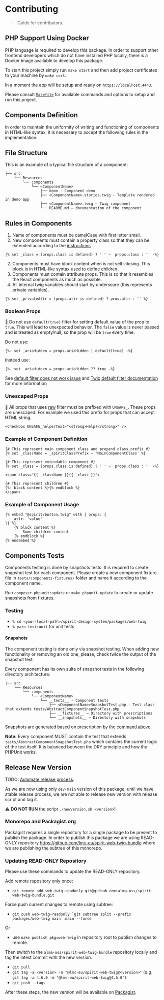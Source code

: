 # Contributing

> Guide for contributors.

## PHP Support Using Docker

PHP language is required to develop this package. In order to support other frontend developers which do not have installed PHP locally, there is a Docker image available to develop this package.

To start this project simply run `make start` and then add project certificates to your machine by `make cert`.

In a moment the app will be setup and ready on `https://localhost:4443`.

Please consult [`Makefile`][makefile] for available commands and options to setup and run this project.

## Components Definition

In order to maintain the uniformity of writing and functioning of components in HTML-like syntax, it is necessary to accept the following rules in the implementation.

## File Structure

This is an example of a typical file structure of a component:

```text
├── src
    └── Resources
        └── components
            └── <ComponentName>
                ├── demo - Component demo
                ├── <ComponentName>.stories.twig - Template rendered in demo app
                ├── <ComponentName>.twig — Twig component
                └── README.md — documentation of the component
```

## Rules in Components

1. Name of components must be camelCase with first letter small.
2. New components must contain a property class so that they can be extended according to the [instructions](https://github.com/lmc-eu/spirit-design-system/blob/main/packages/web-twig/docs/extend-components.md)

```twig
{% set _class = (props.class is defined) ? ' ' ~  props.class : '' -%}
```

2. Components must have block content when is not self-closing. This block is in HTML-like syntax used to define children.
3. Components must contain attribute props. This is so that it resembles the React components as much as possible.
4. All internal twig variables should start by underscore (this represents private variables).

```twig
{% set _privateAttr = (props.attr is defined) ? pros.attr : '' %}
```

### Boolean Props

🚨 Do not use `default(true)` filter for setting default value of the prop to `true`.
This will lead to unexpected behavior.
The `false` value is never passed and is treated as empty/null, so the prop will be `true` every time.

Do not use:

```twig
{%- set _ariaHidden = props.ariaHidden | default(true) -%}
```

Instead use:

```twig
{%- set _ariaHidden = props.ariaHidden ?? true -%}
```

See [default filter does not work issue][default-filter-issue] and [Twig default filter documentation][default-filter-documentation] for more information

### Unescaped Props

🚨 All props that uses [raw][raw] filter must be prefixed with `UNSAFE_`.
These props are unescaped.
For example we used this prefix for props that can accept HTML string.

```twig
<Checkbox UNSAFE_helperText="<strong>Help!</strong>" />
```

### Example of Component Definition

```twig
{# This represent main component class and prepend class prefix #}
{% set _className = _spiritClassPrefix ~ 'MainComponentClass' %}

{# This represent extendable component #}
{% set _class = (props.class is defined) ? ' ' ~  props.class : '' -%}

<span class="{{ _className }}{{ _class }}">

{# This represent children #}
{%- block content %}{% endblock %}
</span>
```

### Example of Component Usage

```twig
{% embed "@spirit/button.twig" with { props: {
    attr: 'value'
}} %}
    {% block content %}
        Some children content
    {% endblock %}
{% endembed %}
```

## Components Tests

Components testing is done by snapshots tests. It is required to create snapshot test for each component. Please create a new component fixture file in `tests/components-fixtures/` folder and name it according to the component name.

Run `composer phpunit:update` or `make phpunit-update` to create or update snapshots from fixtures.

### Testing

- `% cd <your-local-path>/spirit-design-system/packages/web-twig`
- `% yarn test:unit` for unit tests

#### Snapshots

The component testing is done only via snapshot testing.
When adding new functionality or removing an old one, please, check twice the output of the snapshot test.

Every component has its own suite of snapshot tests in the following directory architecture:

```text
├── src
    └── Resources
        └── components
            └── <ComponentName>
                └── __tests__ - Component tests
                    ├── <ComponentName>SnapshotTest.php - Test class that extends tests/AbstractComponentSnapshotTest.php
                    ├── __fixtures__ — Directory with prescriptions
                    └── __snapshots__ — Directory with snapshots
```

Snapshots are generated based on prescription by the [command above](#components-tests).

**Note:** Every component MUST contain the test that extends `tests/AbstractComponentSnapshotTest.php` which contains the current logic of the test itself.
It is balanced between the DRY principle and how the PHPUnit works.

## Release New Version

TODO: [Automate release process][automate-release-process].

As we are now using only `dev-main` version of this package, until we have stable release process, we are not able to release new version with release script and tag it.

⚠️ **DO NOT RUN** the script `./newVersion.sh <version>`!

### Monorepo and Packagist.org

Packagist requires a single repository for a single package to be present to publish the package. In order to publish this package we are using READ-ONLY repository https://github.com/lmc-eu/spirit-web-twig-bundle where we are publishing the subtree of this monorepo.

### Updating READ-ONLY Repository

Please use these commands to update the READ-ONLY repository.

Add remote repository only once:

- `git remote add web-twig-readonly git@github.com:alma-oss/spirit-web-twig-bundle.git`

Force push current changes to remote using subtree:

- ``git push web-twig-readonly `git subtree split --prefix packages/web-twig main`:main --force``

Or

- use `make publish pkg=web-twig` in repository root to publish changes to remote.

Then switch to the `alma-oss/spirit-web-twig-bundle` repository locally and tag the latest commit with the new version.

- `git pull`
- `git tag -a <version> -m "@lmc-eu/spirit-web-twig@<version>"` (e.g. `git tag -a 4.6.0 -m "@lmc-eu/spirit-web-twig@4.6.0"`)
- `git push --tags`

After these steps, the new version will be available on [Packagist][packagist-spirit-web-twig-bundle].

[automate-release-process]: https://github.com/lmc-eu/spirit-design-system/issues/393
[default-filter-issue]: https://github.com/twigphp/Twig/issues/769
[default-filter-documentation]: https://twig.symfony.com/doc/2.x/filters/default.html
[makefile]: https://github.com/lmc-eu/spirit-design-system/blob/main/packages/web-twig/Makefile
[packagist-spirit-web-twig-bundle]: https://packagist.org/packages/lmc/spirit-web-twig-bundle
[raw]: https://twig.symfony.com/doc/3.x/filters/raw.html
